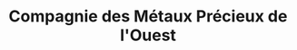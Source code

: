 ---
title: "Compagnie des Métaux Précieux de l'Ouest"
url: /caen/compagnie-des-metaux-precieux-de-louest/
shop: prêteur sur gages
---